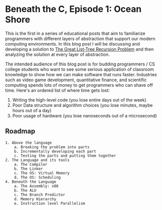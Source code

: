 # Beneath the C, Episode 1: Ocean Shore 

This is the first in a series of educational posts that aim to familiarize programmers
with different layers of abstraction that support our modern computing environments. 
In this blog post I will be discussing and developing a solution to [The Great List-Tree 
Recursion Problem](https://www.google.com/url?sa=t&rct=j&q=&esrc=s&source=web&cd=2&ved=2ahUKEwjDwv3R_NHiAhXwlOAKHRweDysQFjABegQIAhAC&url=http%3A%2F%2Fcslibrary.stanford.edu%2F109%2FTreeListRecursion.pdf&usg=AOvVaw07QEJC9pZ26E3GI6q3pupI) and then analyzing the solution at every layer of abstraction.

The intended audience of this blog post is for budding programmers / CS college students who want to see some serious application of 
classroom knowledge to show how we can make software that runs faster. Industries such as video game development, quantitative finance, and scientific computing 
spends lots of money to get programmers who can shave off time. Here's an ordered list of where time gets lost:

1. Writing the high-level code (you lose entire days out of the week)
2. Poor Data structure and algorithm choices (you lose minutes, maybe hours out of a day)
3. Poor usage of hardware (you lose nanoseconds out of a microsecond)

## Roadmap
```
1. Above the language
    a. Breaking the problem into parts
    b. Incrementally developing each part
    c. Testing the parts and putting them together
2. The Language and its tools
    a. The Compiler 
    b. The Linker
    c. The OS: Virtual Memory
    d. The OS: Scheduling
4. Beneath the Language
    a. The Assembly: x86
    b. The ALU
    c. The Branch Predictor
    d. Memory Hierarchy
    e. Instruction level Parallelism



